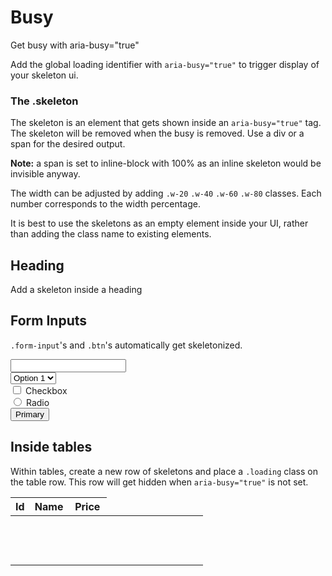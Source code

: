 # Busy

Get busy with aria-busy="true"

<p class="lead">Add the global loading identifier with <code>aria-busy="true"</code> to trigger display of your skeleton ui.</p>

### The .skeleton

<p>The skeleton is an element that gets shown inside an <code>aria-busy="true"</code> tag. The skeleton will be removed when the busy is removed. Use a div or a span for the desired output.</p>

<p><b>Note:</b> a span is set to inline-block with 100% as an inline skeleton would be invisible anyway.</p>

<div aria-busy="true">
    <span class="skeleton"></span>
    <div class="skeleton w-40"></div>
    <div class="skeleton w-20"></div>
</div>

<p>The width can be adjusted by adding <code>.w-20</code> <code>.w-40</code> <code>.w-60</code> <code>.w-80</code> classes. Each number corresponds to the width percentage.</p>

<p>It is best to use the skeletons as an empty element inside your UI, rather than adding the class name to existing elements.</p>

## Heading
<p>Add a skeleton inside a heading</p>

<div aria-busy="true">
    <h2><span class="skeleton w-20"></span></h2>
</div>

## Form Inputs
<p><code>.form-input</code>'s and <code>.btn</code>'s automatically get skeletonized.</p>

<div aria-busy="true">
<div class="form-field">
    <input type="text" class="form-input" />
</div>

<div class="form-field">
    <select id="name" class="form-input">
        <option>Option 1</option>
        <option>Option 2</option>
    </select>
</div>
<div class="form-field">
    <input type="checkbox" class="form-input" /> Checkbox
</div>
<div class="form-field">
    <input type="radio" class="form-input" /> Radio
</div>
<div>
    <button type="button" class="btn btn-primary">Primary</button>
</div>
</div>

## Inside tables

Within tables, create a new row of skeletons and place a <code>.loading</code> class on the table row. This row will get hidden when <code>aria-busy="true"</code> is not set.

<table class="table"  aria-busy="true">
    <thead>
        <tr>
            <th width="10%"><a>Id</a></th>
            <th width="20%"><a>Name</a></th>
            <th width="20%"><a>Price</a></th>
        </tr>
    </thead>
    <tbody>
        <tr class="loading">
            <td><span class="skeleton">&nbsp;</span></td>
            <td><span class="skeleton">&nbsp;</span></td>
            <td><span class="skeleton">&nbsp;</span></td>
            <td><span class="skeleton">&nbsp;</span></td>
            <td><span class="skeleton">&nbsp;</span></td>
        </tr>
        <tr class="loading">
            <td><span class="skeleton">&nbsp;</span></td>
            <td><span class="skeleton">&nbsp;</span></td>
            <td><span class="skeleton">&nbsp;</span></td>
            <td><span class="skeleton">&nbsp;</span></td>
            <td><span class="skeleton">&nbsp;</span></td>
        </tr>
        <tr class="loading">
            <td><span class="skeleton">&nbsp;</span></td>
            <td><span class="skeleton">&nbsp;</span></td>
            <td><span class="skeleton">&nbsp;</span></td>
            <td><span class="skeleton">&nbsp;</span></td>
            <td><span class="skeleton">&nbsp;</span></td>
        </tr>
    </tbody>
</table>